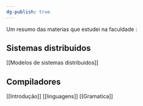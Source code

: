 ```yaml
---
dg-publish: true
---
```

Um resumo das materias que estudei na faculdade :

## Sistemas distribuidos

[[Modelos de sistemas distribuidos]]

## Compiladores
[[Introdução]]
[[linguagens]]
[[Gramatica]]
